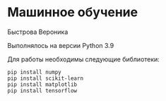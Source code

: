 # Машинное обучение
Быстрова Вероника

Выполнялось на версии Python 3.9

Для работы необходимы следующие библиотеки:
```
pip install numpy
pip install scikit-learn
pip install matplotlib
pip install tensorflow
```
